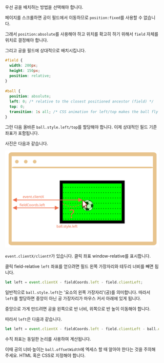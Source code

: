 
우선 공을 배치하는 방법을 선택해야 합니다.

페이지를 스크롤하면 공이 필드에서 이동하므로 `position:fixed`를 사용할 수 없습니다.

그래서 `position:absolute`를 사용해야 하고 위치를 확고히 하기 위해서 `field` 자체를 위치로 결정해야 합니다.

그리고 공을 필드에 상대적으로 배치시킵니다.

```css
#field {
  width: 200px;
  height: 150px;
  position: relative;
}

#ball {
  position: absolute;
  left: 0; /* relative to the closest positioned ancestor (field) */
  top: 0;
  transition: 1s all; /* CSS animation for left/top makes the ball fly */
}
```

그런 다음 올바른 `ball.style.left/top`를 할당해야 합니다. 이제 상대적인 필드 기준 좌표가 포함됩니다.

사진은 다음과 같습니다.

![](move-ball-coords.svg)

`event.clientX/clientY`가 있습니다. 클릭 좌표 window-relative를 표시합니다.

클릭 field-relative `left` 좌표를 얻으려면 필드 왼쪽 가장자리와 테두리 너비를 빼면 됩니다.

```js
let left = event.clientX - fieldCoords.left - field.clientLeft;
```

일반적으로 `ball.style.left`는 '요소의 왼쪽 가장자리'(공)를 의미합니다. 따라서 `left`를 할당하면 중앙이 아닌 공 가장자리가 마우스 커서 아래에 있게 됩니다.

중앙으로 가게 만드려면 공을 왼쪽으로 반 너비, 위쪽으로 반 높이 이동해야 합니다.

따라서 `left`은 다음과 같습니다.

```js
let left = event.clientX - fieldCoords.left - field.clientLeft - ball.offsetWidth/2;
```

수직 좌표는 동일한 논리를 사용하여 계산됩니다.

이때 공의 너비·높이는 `ball.offsetWidth`에 엑세스 할 때 알아야 한다는 것을 주의해주세요. HTML 혹은 CSS로 지정해야 합니다.
